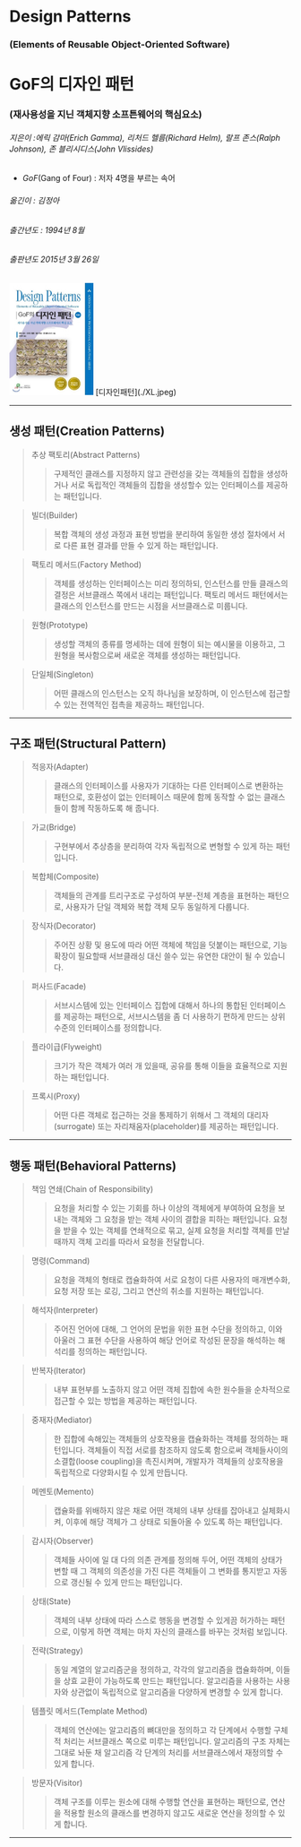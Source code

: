 # Design Patterns

### (Elements of Reusable Object-Oriented Software)

# GoF의 디자인 패턴

### (재사용성을 지닌 객체지향 소프튼웨어의 핵심요소)

###### 지은이 :에릭 감마(Erich Gamma), 리처드 헬름(Richard Helm), 랄프 존스(Ralph Johnson), 존 블리시디스(John Vlissides)

- _GoF_(Gang of Four) : 저자 4명을 부르는 속어

###### 옮긴이 : 김정아

###### 출간년도 : 1994년 8월

###### 출판년도 2015년 3월 26일

<img src="./XL.jpeg" width="150" height="200">
[디자인패턴](./XL.jpeg)

---

## 생성 패턴(Creation Patterns)

> 추상 팩토리(Abstract Patterns)
>
> > 구제적인 클래스를 지정하지 않고 관련성을 갖는 객체들의 집합을 생성하거나 서로 독립적인 객체들의 집합을 생성할수 있는 인터페이스를 제공하는 패턴입니다.

> 빌더(Builder)
>
> > 복합 객체의 생성 과정과 표현 방법을 분리하여 동일한 생성 절차에서 서로 다른 표현 결과를 만들 수 있게 하는 패턴입니다.

> 팩토리 메서드(Factory Method)
>
> > 객체를 생성하는 인터페이스는 미리 정의하되, 인스턴스를 만들 클래스의 결정은 서브클래스 쪽에서 내리는 패턴입니다. 팩토리 메서드 패턴에서는 클래스의 인스턴스를 만드는 시점을 서브클래스로 미룹니다.

> 원형(Prototype)
>
> > 생성할 객체의 종류를 명세하는 데에 원형이 되는 예시물을 이용하고, 그 원형을 복사함으로써 새로운 객체를 생성하는 패턴입니다.

> 단일체(Singleton)
>
> > 어떤 클래스의 인스턴스는 오직 하나님을 보장하며, 이 인스턴스에 접근할 수 있는 전역적인 접촉을 제공하느 패턴입니다.

---

## 구조 패턴(Structural Pattern)

> 적응자(Adapter)
>
> > 클래스의 인터페이스를 사용자가 기대하는 다른 인터페이스로 변환하는 패턴으로, 호환성이 없는 인터페이스 때문에 함께 동작할 수 없는 클래스들이 함께 작동하도록 해 줍니다.

> 가교(Bridge)
>
> > 구현부에서 추상층을 분리하여 각자 독립적으로 변형할 수 있게 하는 패턴입니다.

> 복합체(Composite)
>
> > 객체들의 관계를 트리구조로 구성하여 부분-전체 계층을 표현하는 패턴으로, 사용자가 단일 객체와 복합 객체 모두 동일하게 다룹니다.

> 장식자(Decorator)
>
> > 주어진 상황 및 용도에 따라 어떤 객체에 책임을 덧붙이는 패턴으로, 기능확장이 필요할때 서브클래싱 대신 쓸수 있는 유연한 대안이 될 수 있습니다.

> 퍼사드(Facade)
>
> > 서브시스템에 있는 인터페이스 집합에 대해서 하나의 통합된 인터페이스를 제공하는 패턴으로, 서브시스템을 좀 더 사용하기 편하게 만드는 상위 수준의 인터페이스를 정의합니다.

> 플라이급(Flyweight)
>
> > 크기가 작은 객체가 여러 개 있을때, 공유를 통해 이들을 효율적으로 지원하는 패턴입니다.

> 프록시(Proxy)
>
> > 어떤 다른 객체로 접근하는 것을 통제하기 위해서 그 객체의 대리자(surrogate) 또는 자리채움자(placeholder)를 제공하는 패턴입니다.

---

## 행동 패턴(Behavioral Patterns)

> 책임 연쇄(Chain of Responsibility)
>
> > 요청을 처리할 수 있는 기회를 하나 이상의 객체에게 부여하여 요청을 보내는 객체와 그 요청을 받는 객체 사이의 결합을 피하는 패턴입니다. 요청을 받을 수 있는 객체를 연쇄적으로 묶고, 실제 요청을 처리할 객체를 만날 때까지 객체 고리를 따라서 요청을 전달합니다.

> 명령(Command)
>
> > 요청을 객체의 형태로 캡슐화하여 서로 요청이 다른 사용자의 매개변수화, 요청 저장 또는 로깅, 그리고 연산의 취소를 지원하는 패턴입니다.

> 해석자(Interpreter)
>
> > 주어진 언어에 대해, 그 언어의 문법을 위한 표현 수단을 정의하고, 이와 아울러 그 표현 수단을 사용하여 해당 언어로 작성된 문장을 해석하는 해석리를 정의하는 패턴입니다.

> 반복자(Iterator)
>
> > 내부 표현부를 노출하지 않고 어떤 객체 집합에 속한 원수들을 순차적으로 접근할 수 있는 방법을 제공하는 패턴입니다.

> 중재자(Mediator)
>
> > 한 집합에 속해있는 객체들의 상호작용을 캡슐화하는 객체를 정의하는 패턴입니다. 객체들이 직접 서로를 참조하지 않도록 함으로써 객체들사이의 소결합(loose coupling)을 촉진시켜며, 개발자가 객체들의 상호작용을 독립적으로 다양화시킬 수 있게 만듭니다.

> 메멘토(Memento)
>
> > 캡슐화를 위배하지 않은 채로 어떤 객체의 내부 상태를 잡아내고 실체화시켜, 이후에 해당 객체가 그 상태로 되돌아올 수 있도록 하는 패턴입니다.

> 감시자(Observer)
>
> > 객체들 사이에 일 대 다의 의존 관계를 정의해 두어, 어떤 객체의 상태가 변할 때 그 객체의 의존성을 가진 다른 객체들이 그 변화를 통지받고 자동으로 갱신될 수 있게 만드는 패턴입니다.

> 상태(State)
>
> > 객체의 내부 상태에 따라 스스로 행동을 변경할 수 있게끔 허가하는 패턴으로, 이렇게 하면 객체는 마치 자신의 클래스를 바꾸는 것처럼 보입니다.

> 전략(Strategy)
>
> > 동일 계열의 알고리즘군을 정의하고, 각각의 알고리즘을 캡슐화하며, 이들을 상효 교환이 가능하도록 만드는 패턴입니다. 알고리즘을 사용하는 사용자와 상관없이 독립적으로 알고리즘을 다양하게 변경할 수 있게 합니다.

> 템플릿 메서드(Template Method)
>
> > 객체의 연산에는 알고리즘의 뼈대만을 정의하고 각 단계에서 수행할 구체적 처리는 서브클래스 쪽으로 미루는 패턴입니다. 알고리즘의 구조 자체는 그대로 놔둔 채 알고리즘 각 단계의 처리를 서브클래스에서 재정의할 수 있게 합니다.

> 방문자(Visitor)
>
> > 객체 구조를 이루는 원소에 대해 수행할 연산을 표현하는 패턴으로, 연산을 적용할 원소의 클래스를 변경하지 않고도 새로운 연산을 정의할 수 있게 합니다.

---
